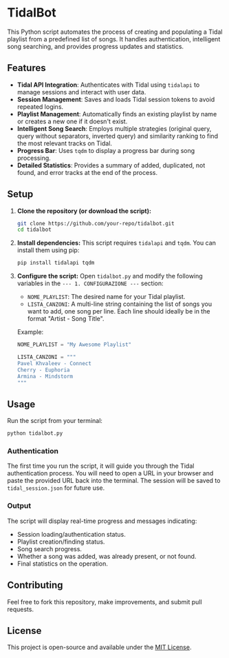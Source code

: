 # TidalBot

This Python script automates the process of creating and populating a Tidal playlist from a predefined list of songs. It handles authentication, intelligent song searching, and provides progress updates and statistics.

## Features

- **Tidal API Integration**: Authenticates with Tidal using `tidalapi` to manage sessions and interact with user data.
- **Session Management**: Saves and loads Tidal session tokens to avoid repeated logins.
- **Playlist Management**: Automatically finds an existing playlist by name or creates a new one if it doesn't exist.
- **Intelligent Song Search**: Employs multiple strategies (original query, query without separators, inverted query) and similarity ranking to find the most relevant tracks on Tidal.
- **Progress Bar**: Uses `tqdm` to display a progress bar during song processing.
- **Detailed Statistics**: Provides a summary of added, duplicated, not found, and error tracks at the end of the process.

## Setup

1.  **Clone the repository (or download the script):**
    ```bash
    git clone https://github.com/your-repo/tidalbot.git
    cd tidalbot
    ```

2.  **Install dependencies:**
    This script requires `tidalapi` and `tqdm`. You can install them using pip:
    ```bash
    pip install tidalapi tqdm
    ```

3.  **Configure the script:**
    Open `tidalbot.py` and modify the following variables in the `--- 1. CONFIGURAZIONE ---` section:

    -   `NOME_PLAYLIST`: The desired name for your Tidal playlist.
    -   `LISTA_CANZONI`: A multi-line string containing the list of songs you want to add, one song per line. Each line should ideally be in the format "Artist - Song Title".

    Example:
    ```python
    NOME_PLAYLIST = "My Awesome Playlist"

    LISTA_CANZONI = """
    Pavel Khvaleev - Connect
    Cherry - Euphoria
    Armina - Mindstorm
    """
    ```

## Usage

Run the script from your terminal:

```bash
python tidalbot.py
```

### Authentication

The first time you run the script, it will guide you through the Tidal authentication process. You will need to open a URL in your browser and paste the provided URL back into the terminal. The session will be saved to `tidal_session.json` for future use.

### Output

The script will display real-time progress and messages indicating:
- Session loading/authentication status.
- Playlist creation/finding status.
- Song search progress.
- Whether a song was added, was already present, or not found.
- Final statistics on the operation.

## Contributing

Feel free to fork this repository, make improvements, and submit pull requests.

## License

This project is open-source and available under the [MIT License](LICENSE).